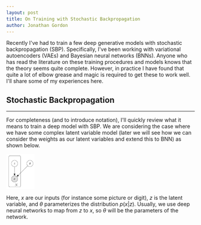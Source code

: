 ```yaml
---
layout: post
title: On Training with Stochastic Backpropagation
author: Jonathan Gordon
---
```


Recently I've had to train a few deep generative models with stochastic backpropagation (SBP). Specifically, I've been working with variational autoencoders (VAEs) and Bayesian neural networks (BNNs). Anyone who has read the literature on these training procedures and models knows that the theory seems quite complete. However, in practice I have found that quite a lot of elbow grease and magic is required to get these to work well. I'll share some of my experiences here.

## Stochastic Backpropagation 
-----

For completeness (and to introduce notation), I'll quickly review what it means to train a deep model with SBP. We are considering the case where we have some complex latent variable model (later we will see how we can consider the weights as our latent variables and extend this to BNN) as shown below.

<img src="https://raw.githubusercontent.com/Gordonjo/Jekyll-Mono/gh-pages/images/vae.png" width="15%" height="15%" align="middle">


Here, $x$ are our inputs (for instance some picture or digit), $z$ is the latent variable, and $\theta$ parameterizes the distribution $p(x|z)$. Usually, we use deep neural networks to map from $z$ to $x$, so $\theta$ will be the parameters of the network. 